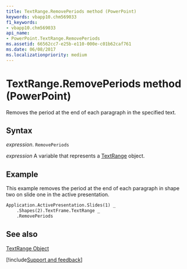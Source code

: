 ```yaml
---
title: TextRange.RemovePeriods method (PowerPoint)
keywords: vbapp10.chm569033
f1_keywords:
- vbapp10.chm569033
api_name:
- PowerPoint.TextRange.RemovePeriods
ms.assetid: 66562cc7-e25b-e110-000e-c01b62caf761
ms.date: 06/08/2017
ms.localizationpriority: medium
---
```



# TextRange.RemovePeriods method (PowerPoint)

Removes the period at the end of each paragraph in the specified text.


## Syntax

_expression_. `RemovePeriods`

_expression_ A variable that represents a [TextRange](PowerPoint.TextRange.md) object.


## Example

This example removes the period at the end of each paragraph in shape two on slide one in the active presentation.


```vb
Application.ActivePresentation.Slides(1) _
    .Shapes(2).TextFrame.TextRange _
    .RemovePeriods
```


## See also


[TextRange Object](PowerPoint.TextRange.md)

[!include[Support and feedback](~/includes/feedback-boilerplate.md)]
